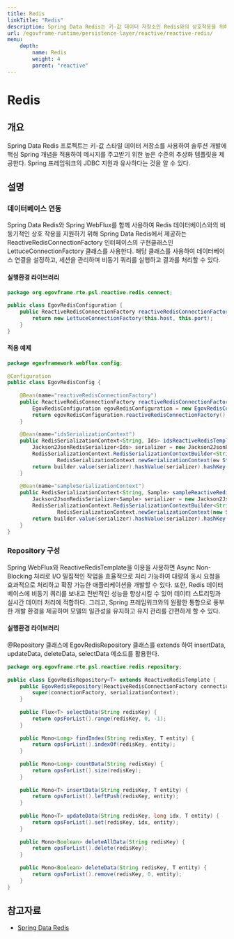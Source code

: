 ```yaml
---
title: Redis
linkTitle: "Redis"
description: Spring Data Redis는 키-값 데이터 저장소인 Redis와의 상호작용을 위해 높은 수준의 추상화 템플릿을 제공하며, Spring의 JDBC 지원 방식과 유사하다. LettuceConnectionFactory 클래스를 사용해 비동기적으로 Redis와 연결하고, 데이터베이스 세션 관리 및 쿼리 실행을 지원한다.
url: /egovframe-runtime/persistence-layer/reactive/reactive-redis/
menu:
    depth:
        name: Redis
        weight: 4
        parent: "reactive"
---
```

# Redis

## 개요

 Spring Data Redis 프로젝트는 키-값 스타일 데이터 저장소를 사용하여 솔루션 개발에 핵심 Spring 개념을 적용하여 메시지를 주고받기 위한 높은 수준의 추상화 템플릿을 제공한다. Spring 프레임워크의 JDBC 지원과 유사하다는 것을 알 수 있다.

## 설명

### 데이터베이스 연동

 Spring Data Redis와 Spring WebFlux를 함께 사용하여 Redis 데이터베이스와의 비동기적인 상호 작용을 지원하기 위해 Spring Data Redis에서 제공하는 ReactiveRedisConnectionFactory 인터페이스의 구현클래스인 LettuceConnectionFactory 클래스를 사용한다. 해당 클래스를 사용하여 데이터베이스 연결을 설정하고, 세션을 관리하며 비동기 쿼리를 실행하고 결과를 처리할 수 있다.

#### 실행환경 라이브러리

```java
package org.egovframe.rte.psl.reactive.redis.connect;
 
public class EgovRedisConfiguration {
    public ReactiveRedisConnectionFactory reactiveRedisConnectionFactory() {
        return new LettuceConnectionFactory(this.host, this.port);
    }
}
```

#### 적용 예제

```java
package egovframework.webflux.config;
 
@Configuration
public class EgovRedisConfig {
 
    @Bean(name="reactiveRedisConnectionFactory")
    public ReactiveRedisConnectionFactory reactiveRedisConnectionFactory() {
        EgovRedisConfiguration egovRedisConfiguration = new EgovRedisConfiguration(this.host, this.port);
        return egovRedisConfiguration.reactiveRedisConnectionFactory();
    }
 
    @Bean(name="idsSerializationContext")
    public RedisSerializationContext<String, Ids> idsReactiveRedisTemplate() {
        Jackson2JsonRedisSerializer<Ids> serializer = new Jackson2JsonRedisSerializer<>(Ids.class);
        RedisSerializationContext.RedisSerializationContextBuilder<String, Ids> builder =
                RedisSerializationContext.newSerializationContext(ew StringRedisSerializer());
        return builder.value(serializer).hashValue(serializer).hashKey(serializer).build();
    }
 
    @Bean(name="sampleSerializationContext")
    public RedisSerializationContext<String, Sample> sampleReactiveRedisTemplate() {
        Jackson2JsonRedisSerializer<Sample> serializer = new Jackson2JsonRedisSerializer<>(Sample.class);
        RedisSerializationContext.RedisSerializationContextBuilder<String, Sample> builder =
                RedisSerializationContext.newSerializationContext(new StringRedisSerializer());
        return builder.value(serializer).hashValue(serializer).hashKey(serializer).build();
    }
}
```

### Repository 구성

 Spring WebFlux와 ReactiveRedisTemplate을 이용을 사용하면 Async Non-Blocking 처리로 I/O 밀집적인 작업을 효율적으로 처리 가능하여 대량의 동시 요청을 효과적으로 처리하고 확장 가능한 애플리케이션을 개발할 수 있다. 또한, Redis 데이터베이스에 비동기 쿼리를 보내고 전반적인 성능을 향상시킬 수 있어 데이터 스트리밍과 실시간 데이터 처리에 적합하다. 그리고, Spring 프레임워크와의 원활한 통합으로 풍부한 개발 환경을 제공하며 모델의 일관성을 유지하고 유지 관리를 간편하게 할 수 있다.

#### 실행환경 라이브러리

 @Repository 클래스에 EgovRedisRepository 클래스를 extends 하여 insertData, updateData, deleteData, selectData 메소드를 활용한다.

```java
package org.egovframe.rte.psl.reactive.redis.repository;
 
public class EgovRedisRepository<T> extends ReactiveRedisTemplate {
    public EgovRedisRepository(ReactiveRedisConnectionFactory connectionFactory, RedisSerializationContext serializationContext) {
        super(connectionFactory, serializationContext);
    }
 
    public Flux<T> selectData(String redisKey) {
        return opsForList().range(redisKey, 0, -1);
    }
 
    public Mono<Long> findIndex(String redisKey, T entity) {
        return opsForList().indexOf(redisKey, entity);
    }
 
    public Mono<Long> countData(String redisKey) {
        return opsForList().size(redisKey);
    }
 
    public Mono<T> insertData(String redisKey, T entity) {
        return opsForList().leftPush(redisKey, entity);
    }
 
    public Mono<T> updateData(String redisKey, long idx, T entity) {
        return opsForList().set(redisKey, idx, entity);
    }
 
    public Mono<Boolean> deleteAllData(String redisKey) {
        return opsForList().delete(redisKey);
    }
 
    public Mono<Boolean> deleteData(String redisKey, T entity) {
        return opsForList().remove(redisKey, 0, entity);
    }
}
```

## 참고자료

- [Spring Data Redis](https://docs.spring.io/spring-data/redis/docs/2.7.12/reference/html/)